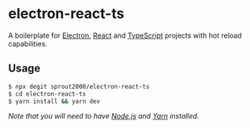 # electron-react-ts

A boilerplate for [Electron](https://www.electronjs.org/), [React](https://reactjs.org/) and [TypeScript](https://www.typescriptlang.org/) projects with hot reload capabilities.

## Usage

```sh
$ npx degit sprout2000/electron-react-ts
$ cd electron-react-ts
$ yarn install && yarn dev
```

_Note that you will need to have [Node.js](https://nodejs.org/) and [Yarn](https://yarnpkg.com/) installed._
